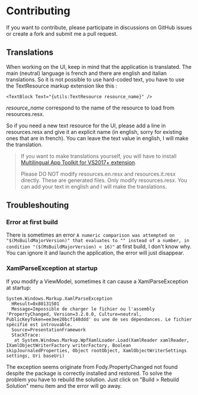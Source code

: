 # Contributing

If you want to contribute, please participate in discussions on GitHub issues or create a fork and submit me a pull request.

## Translations

When working on the UI, keep in mind that the application is translated. The main (neutral) language is french and there are english and italian translations. So it is not possible to use hard-coded text, you have to use the TextResource markup extension like this :

```xaml
<TextBlock Text="{utils:TextResource resource_name}" />
```

*resource_name* correspond to the name of the resource to load from resources.resx.

So if you need a new text resource for the UI, please add a line in resources.resx and give it an explicit name (in english, sorry for existing ones that are in french). You can leave the text value in english, I will make the translation.

> If you want to make translations yourself, you will have to install [Multilingual App Toolkit for VS2017+ extension](https://marketplace.visualstudio.com/items?itemName=MultilingualAppToolkit.MultilingualAppToolkit-18308).
>
> Please DO NOT modify resources.en.resx and resources.it.resx directly. These are generated files. Only modify resources.resx. You can add your text in english and I will make the translations.

## Troubleshouting

### Error at first build

There is sometimes an error `A numeric comparison was attempted on "$(MsBuildMajorVersion)" that evaluates to "" instead of a number, in condition "($(MsBuildMajorVersion) < 16)"` at first build, I don't know why. You can ignore it and launch the application, the error will just disappear.

### XamlParseException at startup

If you modify a ViewModel, sometimes it can cause a XamlParseException at startup:

```text
System.Windows.Markup.XamlParseException
  HResult=0x80131501
  Message=Impossible de charger le fichier ou l'assembly 'PropertyChanged, Version=3.2.8.0, Culture=neutral, PublicKeyToken=ee3ee20bcf148ddd' ou une de ses dépendances. Le fichier spécifié est introuvable.
  Source=PresentationFramework
  StackTrace:
   at System.Windows.Markup.WpfXamlLoader.Load(XamlReader xamlReader, IXamlObjectWriterFactory writerFactory, Boolean skipJournaledProperties, Object rootObject, XamlObjectWriterSettings settings, Uri baseUri)
```

The exception seems originate from Fody.PropertyChanged not found despite the package is correctly installed and restored. To solve the problem you have to rebuild the solution. Just click on "Build > Rebuild Solution" menu item and the error will go away.
